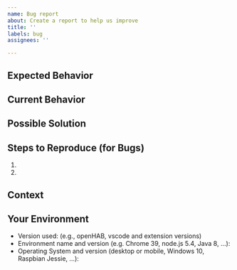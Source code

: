 ```yaml
---
name: Bug report
about: Create a report to help us improve
title: ''
labels: bug
assignees: ''

---
```


<!--
Provide a general summary of the issue in the *Title* above 

Important: Please contact the openHAB community forum for questions or 
for configuration and usage guidance: https://community.openhab.org/c/apps-services/vs-code

Feel free to delete any comment lines in the template (starting with "<!--") 

-->

## Expected Behavior
<!-- Tell us what should happen, if the extension worked as you expected. -->

## Current Behavior
<!-- Tell us what happens instead of the expected behavior.
Include related log information (preferably debug level) and related configs.
Use file attachment for log and config information longer than a few lines -->

## Possible Solution
<!-- Not obligatory, but suggest a fix/reason for the bug, -->
<!-- or ideas how to implement the addition or change -->

## Steps to Reproduce (for Bugs)
<!-- Provide a link to a live example, or an unambiguous set of steps to -->
<!-- reproduce this bug. Include code to reproduce, if relevant -->
1.
2.

## Context
<!-- How has this issue affected you? What are you trying to accomplish? -->
<!-- Providing context helps us come up with a solution that is most useful in the real world -->

## Your Environment
<!-- Include as many relevant details about the environment you experienced the bug in -->
* Version used: (e.g., openHAB, vscode and extension versions)
* Environment name and version (e.g. Chrome 39, node.js 5.4, Java 8, ...):
* Operating System and version (desktop or mobile, Windows 10, Raspbian Jessie, ...):
